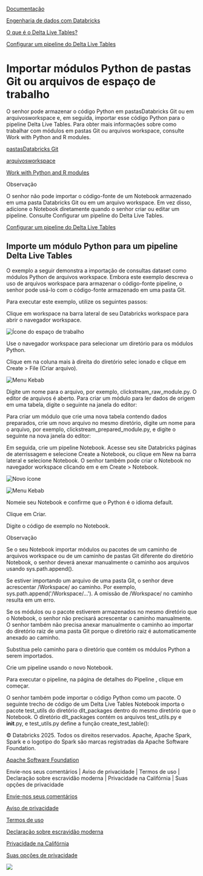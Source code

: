 [Documentação](https://docs.databricks.com/pt/delta-live-tables/import-workspace-files.html/../index.html)

[Engenharia de dados com Databricks](https://docs.databricks.com/pt/delta-live-tables/import-workspace-files.html/../data-engineering.html)

[O que é o Delta Live Tables?](https://docs.databricks.com/pt/delta-live-tables/import-workspace-files.html/index.html)

[Configurar um pipeline do Delta Live Tables](https://docs.databricks.com/pt/delta-live-tables/import-workspace-files.html/configure-pipeline.html)

# Importar módulos Python de pastas Git ou arquivos de espaço de trabalho

[](https://docs.databricks.com/pt/delta-live-tables/import-workspace-files.html/#import-python-modules-from-git-folders-or-workspace-files)

O senhor pode armazenar o código Python em pastasDatabricks Git  ou em arquivosworkspace  e, em seguida, importar esse código Python para o pipeline Delta Live Tables. Para obter mais informações sobre como trabalhar com módulos em pastas Git ou arquivos workspace, consulte Work with Python and R modules.

[pastasDatabricks Git](https://docs.databricks.com/pt/delta-live-tables/import-workspace-files.html/../repos/index.html)

[arquivosworkspace](https://docs.databricks.com/pt/delta-live-tables/import-workspace-files.html/../files/workspace.html)

[Work with Python and R modules](https://docs.databricks.com/pt/delta-live-tables/import-workspace-files.html/../files/workspace-modules.html)

Observação

O senhor não pode importar o código-fonte de um Notebook armazenado em uma pasta Databricks Git ou em um arquivo workspace. Em vez disso, adicione o Notebook diretamente quando o senhor criar ou editar um pipeline. Consulte Configurar um pipeline do Delta Live Tables.

[Configurar um pipeline do Delta Live Tables](https://docs.databricks.com/pt/delta-live-tables/import-workspace-files.html/configure-pipeline.html)

## Importe um módulo Python para um pipeline Delta Live Tables

[](https://docs.databricks.com/pt/delta-live-tables/import-workspace-files.html/#import-a-python-module-to-a-delta-live-tables-pipeline)

O exemplo a seguir demonstra a importação de consultas dataset como módulos Python de arquivos workspace. Embora este exemplo descreva o uso de arquivos workspace para armazenar o código-fonte pipeline, o senhor pode usá-lo com o código-fonte armazenado em uma pasta Git.

Para executar este exemplo, utilize os seguintes passos:

Clique em  workspace na barra lateral de seu Databricks workspace para abrir o navegador workspace.

![Ícone do espaço de trabalho](https://docs.databricks.com/pt/delta-live-tables/import-workspace-files.html/../_images/workspaces-icon-account.png)

Use o navegador workspace para selecionar um diretório para os módulos Python.

Clique em  na coluna mais à direita do diretório selec ionado e clique em Create > File (Criar arquivo).

![Menu Kebab](https://docs.databricks.com/pt/delta-live-tables/import-workspace-files.html/../_images/kebab-menu.png)

Digite um nome para o arquivo, por exemplo, clickstream_raw_module.py. O editor de arquivos é aberto. Para criar um módulo para ler dados de origem em uma tabela, digite o seguinte na janela do editor:

Para criar um módulo que crie uma nova tabela contendo dados preparados, crie um novo arquivo no mesmo diretório, digite um nome para o arquivo, por exemplo, clickstream_prepared_module.py, e digite o seguinte na nova janela do editor:

Em seguida, crie um pipeline Notebook. Acesse seu site Databricks páginas de aterrissagem e selecione Create a Notebook, ou clique em  New na barra lateral e selecione Notebook. O senhor também pode criar o Notebook no navegador workspace clicando em  e em Create > Notebook.

![Novo ícone](https://docs.databricks.com/pt/delta-live-tables/import-workspace-files.html/../_images/create-icon.png)

![Menu Kebab](https://docs.databricks.com/pt/delta-live-tables/import-workspace-files.html/../_images/kebab-menu.png)

Nomeie seu Notebook e confirme que o Python é o idioma default.

Clique em Criar.

Digite o código de exemplo no Notebook.

Observação

Se o seu Notebook importar módulos ou pacotes de um caminho de arquivos workspace ou de um caminho de pastas Git diferente do diretório Notebook, o senhor deverá anexar manualmente o caminho aos arquivos usando sys.path.append().

Se estiver importando um arquivo de uma pasta Git, o senhor deve acrescentar /Workspace/ ao caminho. Por exemplo, sys.path.append('/Workspace/...'). A omissão de /Workspace/ no caminho resulta em um erro.

Se os módulos ou o pacote estiverem armazenados no mesmo diretório que o Notebook, o senhor não precisará acrescentar o caminho manualmente. O senhor também não precisa anexar manualmente o caminho ao importar do diretório raiz de uma pasta Git porque o diretório raiz é automaticamente anexado ao caminho.

Substitua <module-path> pelo caminho para o diretório que contém os módulos Python a serem importados.

Crie um pipeline usando o novo Notebook.

Para executar o pipeline, na página de detalhes do Pipeline , clique em começar.

O senhor também pode importar o código Python como um pacote. O seguinte trecho de código de um Delta Live Tables Notebook importa o pacote test_utils do diretório dlt_packages dentro do mesmo diretório que o Notebook. O diretório dlt_packages contém os arquivos test_utils.py e __init__.py, e test_utils.py define a função create_test_table():

© Databricks 2025. Todos os direitos reservados. Apache, Apache Spark, Spark e o logotipo do Spark são marcas registradas da Apache Software Foundation.

[Apache Software Foundation](https://docs.databricks.com/pt/delta-live-tables/import-workspace-files.html/http://www.apache.org/)

Envie-nos seus comentários | Aviso de privacidade | Termos de uso | Declaração sobre escravidão moderna | Privacidade na Califórnia | Suas opções de privacidade

[Envie-nos seus comentários](https://docs.databricks.com/pt/delta-live-tables/import-workspace-files.html/mailto:doc-feedback@databricks.com?subject=Documentation%20Feedback)

[Aviso de privacidade](https://docs.databricks.com/pt/delta-live-tables/import-workspace-files.html/https://www.databricks.com/legal/privacynotice)

[Termos de uso](https://docs.databricks.com/pt/delta-live-tables/import-workspace-files.html/https://www.databricks.com/terms-of-use)

[Declaração sobre escravidão moderna](https://docs.databricks.com/pt/delta-live-tables/import-workspace-files.html/https://www.databricks.com/legal/modern-slavery-policy-statement)

[Privacidade na Califórnia](https://docs.databricks.com/pt/delta-live-tables/import-workspace-files.html/https://www.databricks.com/legal/supplemental-privacy-notice-california-residents)

[Suas opções de privacidade](https://docs.databricks.com/pt/delta-live-tables/import-workspace-files.html/javascript:%20OneTrust.ToggleInfoDisplay())

![](https://docs.databricks.com/pt/delta-live-tables/import-workspace-files.html/https://www.databricks.com/sites/default/files/2022-12/gpcicon_small.png)
